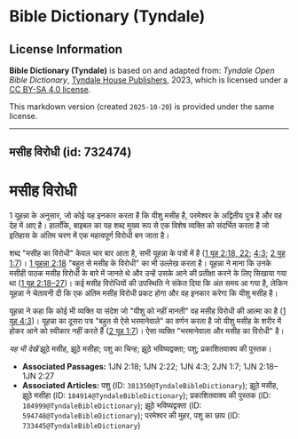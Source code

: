 # Bible Dictionary (Tyndale)

## License Information

**Bible Dictionary (Tyndale)** is based on and adapted from: _Tyndale Open Bible Dictionary_, [Tyndale House Publishers](https://tyndaleopenresources.com/), 2023, which is licensed under a [CC BY-SA 4.0 license](https://creativecommons.org/licenses/by-sa/4.0/legalcode.en).

This markdown version (created `2025-10-20`) is provided under the same license.



--------------------------------

## मसीह विरोधी (id: 732474)

मसीह विरोधी
===========

1 यूहन्ना के अनुसार, जो कोई यह इनकार करता है कि यीशु मसीह है, परमेश्वर के अद्वितीय पुत्र है और वह देह में आए है। हालाँकि, बाइबल का यह शब्द मुख्य रूप से एक विशेष व्यक्ति को संदर्भित करता है जो इतिहास के अंतिम चरण में एक महत्वपूर्ण विरोधी बन जाता है।

शब्द "मसीह का विरोधी" केवल चार बार आता है, सभी यूहन्ना के पत्रों में है ([1 यूह 2:18, 22](https://ref.ly/1John2:18,1John2:22); [4:3](https://ref.ly/1John4:3); [2 यूह 1:7](https://ref.ly/2John1:7))। [1 यूहन्ना 2:18](https://ref.ly/1John2:18) "बहुत से मसीह के विरोधी" का भी उल्लेख करता है। यूहन्ना ने माना कि उनके मसीही पाठक मसीह विरोधी के बारे में जानते थे और उन्हें उसके आने की प्रतीक्षा करने के लिए सिखाया गया था ([1 यूह 2:18–27](https://ref.ly/1John2:18-1John2:27))। कई मसीह विरोधियों की उपस्थिति ने संकेत दिया कि अंत समय आ गया है, लेकिन यूहन्ना ने चेतावनी दी कि एक अंतिम मसीह विरोधी प्रकट होगा और वह इनकार करेगा कि यीशु मसीह है।

यूहन्ना ने कहा कि कोई भी व्यक्ति या संदेश जो "यीशु को नहीं मानती" वह मसीह विरोधी की आत्मा का है ([1 यूह 4:3](https://ref.ly/1John4:3))। यूहन्ना का दूसरा पत्र "बहुत से ऐसे भरमानेवाले" का वर्णन करता है जो यीशु मसीह के शरीर में होकर आने को स्वीकार नहीं करते हैं ([2 यूह 1:7](https://ref.ly/2John1:7))। ऐसा व्यक्ति "भरमानेवाला और मसीह का विरोधी" है।

*यह भी देखें* झूठे मसीह, झूठे मसीहा; पशु का चिन्ह; झूठे भविष्यद्वक्ता; पशु; प्रकाशितवाक्य की पुस्तक।

* **Associated Passages:** 1JN 2:18; 1JN 2:22; 1JN 4:3; 2JN 1:7; 1JN 2:18–1JN 2:27
* **Associated Articles:** पशु (ID: `381350@TyndaleBibleDictionary`); झूठे मसीह, झूठे मसीहा (ID: `184914@TyndaleBibleDictionary`); प्रकाशितवाक्य की पुस्तक (ID: `184999@TyndaleBibleDictionary`); झूठे भविष्यद्वक्ता (ID: `594748@TyndaleBibleDictionary`); परमेश्वर की मुहर, पशु का छाप (ID: `733445@TyndaleBibleDictionary`)


